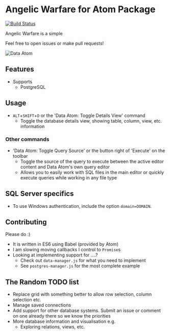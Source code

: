 # Angelic Warfare for Atom Package
[![Build Status](https://travis-ci.org/mrkeysh/angelic-warfare-for-atom.svg?branch=master)](https://travis-ci.org/mrkeysh/angelic-warfare-for-atom)

Angelic Warfare is a simple

Feel free to open issues or make pull requests!

![Data Atom](https://cloud.githubusercontent.com/assets/156625/15249612/ccd377b0-1963-11e6-88ad-42eee914fc38.gif)

## Features
- Supports
  - PostgreSQL

## Usage
- `ALT`+`SHIFT`+`D` or the 'Data Atom: Toggle Details View' command
  - Toggle the database details view, showing table, column, view, etc. information

### Other commands
- 'Data Atom: Toggle Query Source' or the button right of 'Execute' on the toolbar
  - Toggle the source of the query to execute between the active editor content and Data Atom's own query editor
  - Allows you to easily work with SQL files in the main editor or quickly execute queries while working in any file type


## SQL Server specifics
- To use Windows authentication, include the option `domain=DOMAIN`.

## Contributing
Please do :)
- It is written in ES6 using Babel (provided by Atom)
- I am slowing moving callbacks I control to `Promise`s
- Looking at implementing support for ....?
  - Check out `data-manager.js` for what you need to implement
  - See `postgres-manager.js` for the most complete example

## The Random TODO list
- Replace grid with something better to allow row selection, column selection etc.
- Manage saved connections
- Add support for other database systems. Submit an issue or comment on one already there so we know the priorities
- More database information and visualisation e.g.
  - Exploring relations, views, etc.
